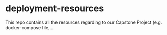 # deployment-resources
This repo contains all the resources regarding to our Capstone Project (e.g. docker-compose file,....
